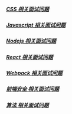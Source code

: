 ##### [CSS 相关面试问题](./css/css.md)  
##### [Javascript 相关面试问题](./javascript/javascript.md)  
##### [Nodejs 相关面试问题](./nodejs/nodejs.md)  
##### [React 相关面试问题](./React/React.md)  
##### [Webpack 相关面试问题](./webpack/webpack.md)  
##### [前端安全 相关面试问题](./前端安全/Frontent-safety.md)  
##### [算法 相关面试问题](./算法相关/algorithm.md)  
